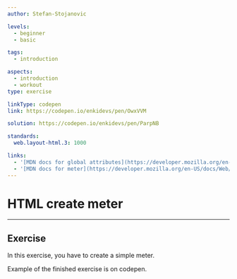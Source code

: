 ```yaml
---
author: Stefan-Stojanovic

levels:
  - beginner
  - basic

tags:
  - introduction

aspects:
  - introduction
  - workout
type: exercise

linkType: codepen
link: https://codepen.io/enkidevs/pen/OwxVVM

solution: https://codepen.io/enkidevs/pen/ParpNB

standards:
  web.layout-html.3: 1000

links:
  - '[MDN docs for global attributes](https://developer.mozilla.org/en-US/docs/Web/HTML/Global_attributes){website}'
  - '[MDN docs for meter](https://developer.mozilla.org/en-US/docs/Web/HTML/Global_attributes){website}'
---
```

# HTML create meter
---

## Exercise
In this exercise, you have to create a simple meter.

Example of the finished exercise is on codepen.
